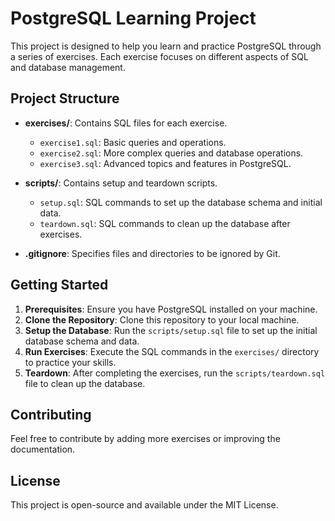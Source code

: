 # PostgreSQL Learning Project

This project is designed to help you learn and practice PostgreSQL through a series of exercises. Each exercise focuses on different aspects of SQL and database management.

## Project Structure

- **exercises/**: Contains SQL files for each exercise.
  - `exercise1.sql`: Basic queries and operations.
  - `exercise2.sql`: More complex queries and database operations.
  - `exercise3.sql`: Advanced topics and features in PostgreSQL.

- **scripts/**: Contains setup and teardown scripts.
  - `setup.sql`: SQL commands to set up the database schema and initial data.
  - `teardown.sql`: SQL commands to clean up the database after exercises.

- **.gitignore**: Specifies files and directories to be ignored by Git.

## Getting Started

1. **Prerequisites**: Ensure you have PostgreSQL installed on your machine.
2. **Clone the Repository**: Clone this repository to your local machine.
3. **Setup the Database**: Run the `scripts/setup.sql` file to set up the initial database schema and data.
4. **Run Exercises**: Execute the SQL commands in the `exercises/` directory to practice your skills.
5. **Teardown**: After completing the exercises, run the `scripts/teardown.sql` file to clean up the database.

## Contributing

Feel free to contribute by adding more exercises or improving the documentation. 

## License

This project is open-source and available under the MIT License.